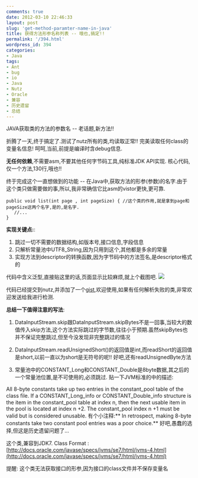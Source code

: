 ```yaml
---
comments: true
date: 2012-03-10 22:46:33
layout: post
slug: 'get-method-paramter-name-in-java'
title: 获得方法形参名称列表 -- 哦也,搞定!!
permalink: '/394.html'
wordpress_id: 394
categories:
- Java
tags:
- Ant
- bug
- io
- Java
- Nutz
- Oracle
- 兼容
- 历史遗留
- 总结
---
```


JAVA获取类的方法的参数名 -- 老话题,新方法!!

折腾了一天,终于搞定了.测试了nutz所有的类,均读取正常!! 完美读取任何class的变量名信息! 呵呵,当前,前提是编译时含debug信息.

**无任何依赖**,不需要asm,不要其他任何字节码工具,纯标准JDK API实现. 核心代码,仅一个方法,130行,哦也!!

终于完成这个一直想做到的功能 -- 在Java中,获取方法的形参(参数)的名字.由于这个类只做需要做的事,所以,我非常确信它比asm的vistor更快,更可靠.

    public void list(int page , int pageSize) { //这个类的作用,就是拿到page和pageSize这两个名字,是的,是名字.
       //...
    }
    
**实现关键点:**:
1. 跳过一切不需要的数据结构,如版本号,接口信息,字段信息
2. 只解析常量池中UTF8_String,因为只用到这个,其他都是多余的常量
3. 实现方法到descriptor的转换函数,因为字节码中的方法签名,是descriptor格式的

代码中含义泛型,直接贴这里的话,页面显示比较麻烦,就上个截图吧.
<img src="{{urls.media}}/2012/03/method_param.jpg"></img>

代码已经提交到nutz,并添加了一个[gist](https://gist.github.com/2011728),欢迎使用,如果有任何解析失败的类,非常欢迎发送给我进行检测.

**总结一下值得注意的写法**:
1. DataInputStream.skip跟DataInputStream.skipBytes不是一回事,当较大的数值传入skip方法,这个方法实际跳过的字节数,往往小于预期.虽然skipBytes也并不保证完整跳过,但至今没发现非完整跳过的情况

2. DataInputStream.readUnsignedShort()的返回值是int,而readShort的返回值是short,以前一直以为short是无符号的呢!! 好吧,还有readUnsignedByte方法

3. 常量池中的CONSTANT_Long和CONSTANT_Double是8byte数据,其之后的一个常量池位置,是不可使用的,必须跳过. 贴一下JVM标准的中的描述:

All 8-byte constants take up two entries in the constant_pool table of the class ﬁle. If a
CONSTANT_Long_info or CONSTANT_Double_info structure is the item in the
constant_pool table at index n, then the next usable item in the pool is located at index
n +2. The constant_pool index n +1 must be valid but is considered unusable.
有个小注释:** In retrospect, making 8-byte constants take two constant pool entries was a poor choice.** 好吧,愚蠢的选择,但这是历史遗留问题了...

这个类,兼容到JDK7.
Class Format : [http://docs.oracle.com/javase/specs/jvms/se7/html/jvms-4.html](http://docs.oracle.com/javase/specs/jvms/se7/html/jvms-4.html)

提醒: 这个类无法获取接口的形参,因为接口的class文件并不保存变量名
